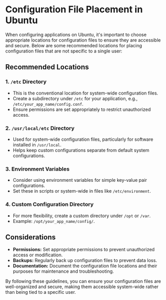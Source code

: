 # Configuration File Placement in Ubuntu

When configuring applications on Ubuntu, it's important to choose appropriate locations for configuration files to ensure they are accessible and secure. Below are some recommended locations for placing configuration files that are not specific to a single user:

## Recommended Locations

### 1. `/etc` Directory
- This is the conventional location for system-wide configuration files.
- Create a subdirectory under `/etc` for your application, e.g., `/etc/your_app_name/config.conf`.
- Ensure permissions are set appropriately to restrict unauthorized access.

### 2. `/usr/local/etc` Directory
- Used for system-wide configuration files, particularly for software installed in `/usr/local`.
- Helps keep custom configurations separate from default system configurations.

### 3. Environment Variables
- Consider using environment variables for simple key-value pair configurations.
- Set these in scripts or system-wide in files like `/etc/environment`.

### 4. Custom Configuration Directory
- For more flexibility, create a custom directory under `/opt` or `/var`.
- Example: `/opt/your_app_name/config/`.

## Considerations

- **Permissions:** Set appropriate permissions to prevent unauthorized access or modification.
- **Backups:** Regularly back up configuration files to prevent data loss.
- **Documentation:** Document the configuration file locations and their purposes for maintenance and troubleshooting.

By following these guidelines, you can ensure your configuration files are well-organized and secure, making them accessible system-wide rather than being tied to a specific user.
